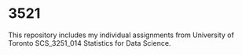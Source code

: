 # 3521
This repository includes my individual assignments from University of Toronto SCS_3251_014 Statistics for Data Science.
